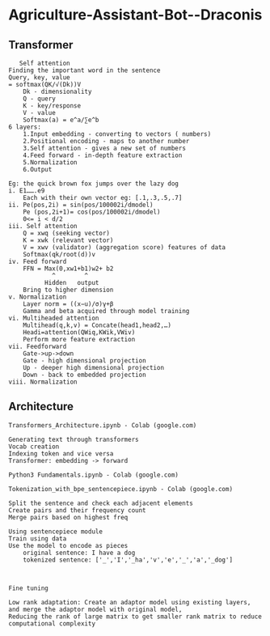# Agriculture-Assistant-Bot--Draconis
## Transformer 
       Self attention
	Finding the important word in the sentence 
	Query, key, value
	= softmax(QK/√(Dk))V
		Dk - dimensionality
		Q - query
		K - key/response
		V - value
		Softmax(a) = e^a/∑e^b 
	6 layers:
		1.Input embedding - converting to vectors ( numbers)
		2.Positional encoding - maps to another number
		3.Self attention - gives a new set of numbers
		4.Feed forward - in-depth feature extraction
		5.Normalization 
		6.Output
			
	Eg: the quick brown fox jumps over the lazy dog
	i. E1…….e9
		Each with their own vector eg: [.1,.3,.5,.7]
	ii. Pe(pos,2i) = sin(pos/100002i/dmodel)
		Pe (pos,2i+1)= cos(pos/100002i/dmodel)
		0<= i < d/2
	iii. Self attention 
		Q = xwq (seeking vector)
		K = xwk (relevant vector)
		V = xwv (validator) (aggregation score) features of data
		Softmax(qk/root(d))v
	iv. Feed forward
		FFN = Max(0,xw1+b1)w2+ b2 
			    ^        ^
			  Hidden   output
		Bring to higher dimension
	v. Normalization 
		Layer norm = ((x−u)/σ)γ+β
		Gamma and beta acquired through model training
	vi. Multiheaded attention
		Multihead(q,k,v) = Concate(head1,head2,…)
		Headi=attention(QWiq,KWik,VWiv)
		Perform more feature extraction
	vii. Feedforward 
		Gate->up->down
		Gate - high dimensional projection
		Up - deeper high dimensional projection
		Down - back to embedded projection
	viii. Normalization
 ## Architecture
 	Transformers_Architecture.ipynb - Colab (google.com)
	
	Generating text through transformers
	Vocab creation
	Indexing token and vice versa
	Transformer: embedding -> forward
	
	Python3 Fundamentals.ipynb - Colab (google.com)

	Tokenization_with_bpe_sentencepiece.ipynb - Colab (google.com)

	Split the sentence and check each adjacent elements
	Create pairs and their frequency count
	Merge pairs based on highest freq
	
	Using sentencepiece module
	Train using data
	Use the model to encode as pieces
		original sentence: I have a dog
		tokenized sentence: ['_','I','_ha','v','e','_','a','_dog']
	


	Fine tuning
		
	Low rank adaptation: Create an adaptor model using existing layers, and merge the adaptor model with original model,
	Reducing the rank of large matrix to get smaller rank matrix to reduce computational complexity


